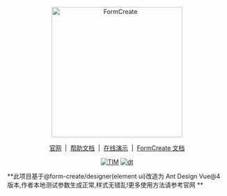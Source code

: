 <!--
 * @Author: ext.chenghuan8
 * @Date: 2025-01-03 14:17:33
 * @LastEditors: chenghuan
 * @LastEditTime: 2025-01-09 15:58:29
 * @Description:
 * @contact_information: ext.chenghuan8@jd.com
-->
<p align="center">
    <a href="https://www.form-create.com">
        <img width="300" alt="FormCreate" src="https://static.form-create.com/file/img/info-logo2.png">
    </a>
</p>

<p align="center">
    <a href="https://www.form-create.com/" target="_blank">官网</a>
    <span>&nbsp;|&nbsp;</span>
    <a href="https://view.form-create.com/" target="_blank">帮助文档</a>
    <span>&nbsp;|&nbsp;</span>
    <a href="https://form-create.com/v3/designer/" target="_blank">在线演示</a>
    <span>&nbsp;|&nbsp;</span>
    <a href="https://form-create.com/v3/" target="_blank">FormCreate 文档</a>
</p>

<p align="center">
  <a href="https://github.com/chenghaun/form-create-designer-antd" target="_blank"><img src="https://img.shields.io/badge/License-MIT-yellow.svg" alt="TIM" /></a>
  <a href="https://github.com/chenghaun/form-create-designer-antd" target="_blank"><img src="https://img.shields.io/npm/dt/@form-create/designer.svg" alt="dt" /></a>
</p>

**此项目基于@form-create/designer(element ui)改造为 Ant Design Vue@4 版本,作者本地测试参数生成正常,样式无错乱!更多使用方法请参考官网 **
